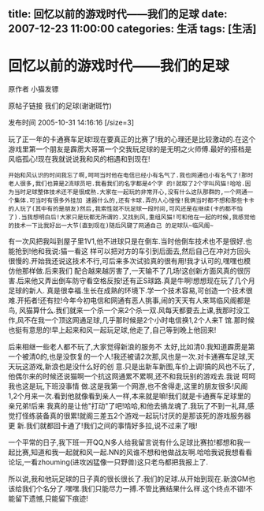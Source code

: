 title: 回忆以前的游戏时代——我们的足球
date: 2007-12-23 11:00:00
categories:  生活
tags: [生活]
---

# 回忆以前的游戏时代——我们的足球
原作者 小猫发镖 

原帖子链接 我们的足球(谢谢斑竹) 

发布时间 2005-10-31 14:16:16 [/size=3] 

 

   玩了正一年的卡通赛车足球!现在要真正的比赛了!我的心理还是比较激动的.在这个游戏里第一个朋友是霹雳大哥第一个交我玩足球的是无明之火师傅.最好的搭档是风临孤心!现在我就说说我和风的相遇和到现在! 

    开始和风认识的时间我忘了啊,呵呵当时他在电信已经小有名气了.我也网通也小有名气了!那时老人很多,我们也算是2流球员吧.我看我们的名字都是4个字 的!就取了2个字叫风猫!哈哈.因为当时足球整体技术还不是很成熟.大家在一起玩的非常开心,没有什么这队那群的,一个网通一个集体.可当时有很多外挂加 速器什么的,还有卡球.弄的人心惶惶!我俩当时都不想和那些卡卡的人玩了(其中有的是朋友)然后,我索性就不玩足球一段时间,可风还是在继续(卡的都不怕 了).当我想明白后!大家只是玩都无所谓的.又找到风,重组风猫!可和他在一起的时候,我感觉他的技术一下比我好出一大节(直到现在)随后风键了网通自己 的足球队~临风阁~ 

   有一次风把我叫到屋子里1V1,他不进球只是在倒车.当时他倒车技术也不是很好.也能抢到!他和我说:猫一看这 样可以把对方的车引到后面去,然后自己在冲对方回头很慢的.开始我还说这技术不行,可后来多次试验真的很有用!我才认可的,嘿嘿也模仿他那样做.后来我们 配合越来越厉害了,一天输不了几场!这创新方面风真的很厉害.后来他又弄出倒车防守看空格反按!还有正S球路.真是牛啊!想想现在玩了几个月足球的新人. 真是很幸福.生长在成熟的环境下.学一个技术容易,可创造一个技术很难.开拓者!还有拉!今年今初电信和网通有恶人挑事,闹的天天有人来骂临风阁都是鸟, 风猫算什么.我们就来一个杀一个来2个杀一双.风每天都要去上课,我那时没工作,风不在我一个顶这网通足球,几乎那时候是2个小时电信换1,2个人来T 馆.那时候也挺有意思的!早上起来和风一起玩足球,他走了,自己等到晚上他回来! 

   后来相继一些老人都不玩了,大家觉得新浪的服务不 太好,比如清0.我知道霹雳是第一个被清0的,也是没恢复的一个人!我还被请2次那,风也是一次.对卡通赛车足球,天天玩这游戏,新浪也是没什么好的创 意.只是出新车新图,车价上调!搞的风也不玩了,他偶尔来的时候还说猫啊一个抗这网通累不累啊,还不和我玩别的游戏去.我说 呵呵我也这是玩,下班没事情 做.这是我第一个网游,也不舍得走,这里的朋友很多!风阁1,2个月来一次.看到他就像看到亲人一样,本来就是嘛!我们就是卡通赛车足球里的亲兄弟!后来 我真的是让他"打动"了吧!哈哈,和他去搞龙魂了.我玩了不到一礼拜,感觉打怪练装备真的很累!就阁三差五2个游戏一起玩!讨厌的是那该死的游戏服务器更 新.我们就都回卡通了!我们之间的事情好多拉,说不过来了哦! 

  一个平常的日子,我下班一开QQ,N多人给我留言说有什么足球比赛拉!都想和我一起比赛,知道和我一起就和风一起.NN的风谁不想和他做战友啊.哈哈我说我想看看论坛,一看zhouming(进攻凶猛像一只野兽)这只老鸟都把我报上了. 

   所以说,我和他玩足球的日子真的很长很长了.我们的足球.从开始到现在.新浪GM也该给我们个名分了.嘿嘿.我们只能尽力一搏.不管比赛结果什么样.这个终点不错!不能留下遗憾,只能留下痕迹!  